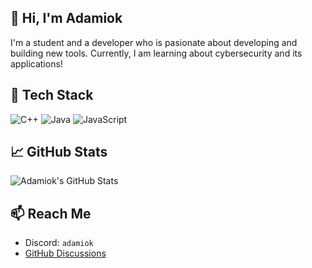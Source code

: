 ## 👋 Hi, I'm Adamiok

I'm a student and a developer who is pasionate about developing and building new tools.
Currently, I am learning about cybersecurity and its applications!

## 🧰 Tech Stack

![C++](https://img.shields.io/badge/C++-00599C?style=for-the-badge&logo=c%2b%2b&logoColor=white)
![Java](https://img.shields.io/badge/Java-ED8B00?style=for-the-badge&logo=java&logoColor=white)
![JavaScript](https://img.shields.io/badge/JavaScript-F7DF1E?style=for-the-badge&logo=javascript&logoColor=black)


## 📈 GitHub Stats
![Adamiok's GitHub Stats](https://github-readme-stats.vercel.app/api?username=Adamiok&show_icons=true&theme=transparent)

## 📫 Reach Me
- Discord: `adamiok`
- [GitHub Discussions](https://github.com/Adamiok/Adamiok/discussions/new?category=general)
